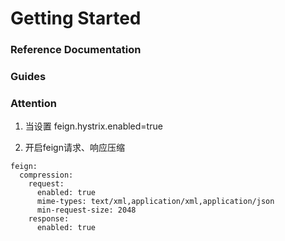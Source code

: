# Getting Started

### Reference Documentation

### Guides

### Attention
1. 当设置 feign.hystrix.enabled=true

2. 开启feign请求、响应压缩
```properties
feign:
  compression:
    request:
      enabled: true
      mime-types: text/xml,application/xml,application/json
      min-request-size: 2048
    response:
      enabled: true
```
